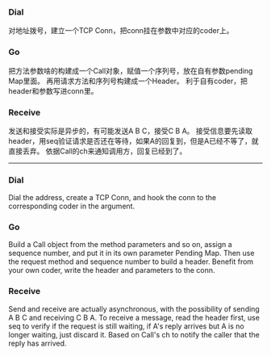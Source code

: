 ### Dial
对地址拨号，建立一个TCP Conn，把conn挂在参数中对应的coder上。

### Go
把方法参数啥的构建成一个Call对象，赋值一个序列号，放在自有参数pending Map里面。
再用请求方法和序列号构建成一个Header。
利于自有coder，把header和参数写进conn里。

### Receive
发送和接受实际是异步的，有可能发送A B C，接受C B A。
接受信息要先读取header，用seq验证请求是否还在等待，如果A的回复到，但是A已经不等了，就直接丢弃。
依据Call的ch来通知调用方，回复已经到了。

---

### Dial
Dial the address, create a TCP Conn, and hook the conn to the corresponding coder in the argument.

### Go
Build a Call object from the method parameters and so on, assign a sequence number, and put it in its own parameter Pending Map.
Then use the request method and sequence number to build a header.
Benefit from your own coder, write the header and parameters to the conn.

### Receive
Send and receive are actually asynchronous, with the possibility of sending A B C and receiving C B A.
To receive a message, read the header first, use seq to verify if the request is still waiting, if A's reply arrives but A is no longer waiting, just discard it.
Based on Call's ch to notify the caller that the reply has arrived.